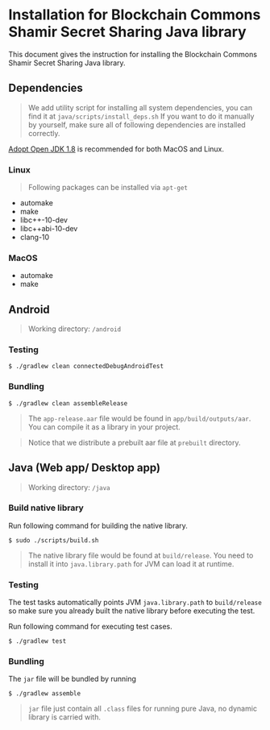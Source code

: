 # Installation for Blockchain Commons Shamir Secret Sharing Java library
This document gives the instruction for installing the Blockchain Commons Shamir Secret Sharing Java library.

## Dependencies
> We add utility script for installing all system dependencies, you can find it at `java/scripts/install_deps.sh`
If you want to do it manually by yourself, make sure all of following dependencies are installed correctly. 

[Adopt Open JDK 1.8](https://github.com/AdoptOpenJDK/openjdk8-binaries/releases) is recommended for both MacOS and Linux.

### Linux
> Following packages can be installed via `apt-get`

- automake
- make
- libc++-10-dev
- libc++abi-10-dev
- clang-10

### MacOS
- automake
- make

## Android
> Working directory: `/android`

### Testing
```console
$ ./gradlew clean connectedDebugAndroidTest
```

### Bundling
```console
$ ./gradlew clean assembleRelease
```

> The `app-release.aar` file would be found in `app/build/outputs/aar`. You can compile it as a library in your project.

> Notice that we distribute a prebuilt aar file at `prebuilt` directory.


## Java (Web app/ Desktop app)
> Working directory: `/java`

### Build native library
Run following command for building the native library.
```console
$ sudo ./scripts/build.sh
```

> The native library file would be found at `build/release`. You need to install it into `java.library.path` for JVM can load it at runtime.

### Testing
The test tasks automatically points JVM `java.library.path` to `build/release` so make sure you already built the native library before executing the test.

Run following command for executing test cases.
```console
$ ./gradlew test
```

### Bundling
The `jar` file will be bundled by running
```console
$ ./gradlew assemble
```

> `jar` file just contain all `.class` files for running pure Java, no dynamic library is carried with.